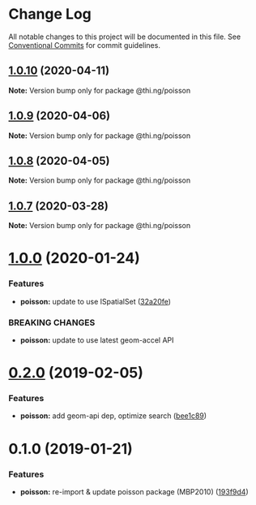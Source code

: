 # Change Log

All notable changes to this project will be documented in this file.
See [Conventional Commits](https://conventionalcommits.org) for commit guidelines.

## [1.0.10](https://github.com/thi-ng/umbrella/compare/@thi.ng/poisson@1.0.9...@thi.ng/poisson@1.0.10) (2020-04-11)

**Note:** Version bump only for package @thi.ng/poisson





## [1.0.9](https://github.com/thi-ng/umbrella/compare/@thi.ng/poisson@1.0.8...@thi.ng/poisson@1.0.9) (2020-04-06)

**Note:** Version bump only for package @thi.ng/poisson





## [1.0.8](https://github.com/thi-ng/umbrella/compare/@thi.ng/poisson@1.0.7...@thi.ng/poisson@1.0.8) (2020-04-05)

**Note:** Version bump only for package @thi.ng/poisson





## [1.0.7](https://github.com/thi-ng/umbrella/compare/@thi.ng/poisson@1.0.6...@thi.ng/poisson@1.0.7) (2020-03-28)

**Note:** Version bump only for package @thi.ng/poisson





# [1.0.0](https://github.com/thi-ng/umbrella/compare/@thi.ng/poisson@0.2.27...@thi.ng/poisson@1.0.0) (2020-01-24)

### Features

* **poisson:** update to use ISpatialSet ([32a20fe](https://github.com/thi-ng/umbrella/commit/32a20fee6dadeed62610ef7d83c1824775cb28af))

### BREAKING CHANGES

* **poisson:** update to use latest geom-accel API

# [0.2.0](https://github.com/thi-ng/umbrella/compare/@thi.ng/poisson@0.1.2...@thi.ng/poisson@0.2.0) (2019-02-05)

### Features

* **poisson:** add geom-api dep, optimize search ([bee1c89](https://github.com/thi-ng/umbrella/commit/bee1c89))

# 0.1.0 (2019-01-21)

### Features

* **poisson:** re-import & update poisson package (MBP2010) ([193f9d4](https://github.com/thi-ng/umbrella/commit/193f9d4))
